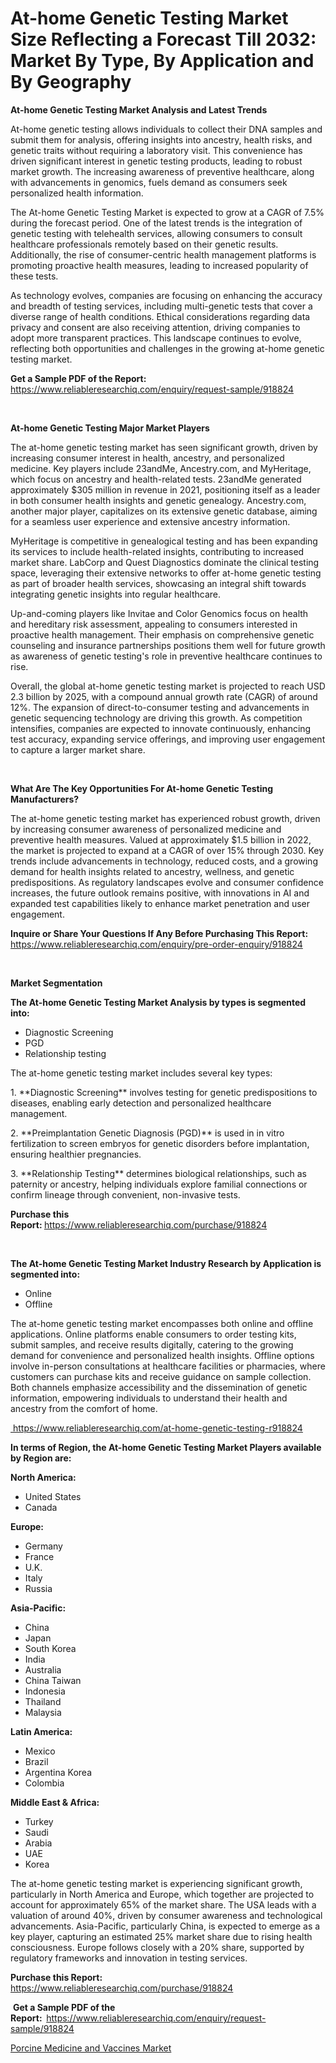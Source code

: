 <p><h1>At-home Genetic Testing Market Size Reflecting a Forecast Till 2032: Market By Type, By Application and By Geography</h1></p><p><strong>At-home Genetic Testing Market Analysis and Latest Trends</strong></p>
<p><p>At-home genetic testing allows individuals to collect their DNA samples and submit them for analysis, offering insights into ancestry, health risks, and genetic traits without requiring a laboratory visit. This convenience has driven significant interest in genetic testing products, leading to robust market growth. The increasing awareness of preventive healthcare, along with advancements in genomics, fuels demand as consumers seek personalized health information.</p><p>The At-home Genetic Testing Market is expected to grow at a CAGR of 7.5% during the forecast period. One of the latest trends is the integration of genetic testing with telehealth services, allowing consumers to consult healthcare professionals remotely based on their genetic results. Additionally, the rise of consumer-centric health management platforms is promoting proactive health measures, leading to increased popularity of these tests.</p><p>As technology evolves, companies are focusing on enhancing the accuracy and breadth of testing services, including multi-genetic tests that cover a diverse range of health conditions. Ethical considerations regarding data privacy and consent are also receiving attention, driving companies to adopt more transparent practices. This landscape continues to evolve, reflecting both opportunities and challenges in the growing at-home genetic testing market.</p></p>
<p><strong>Get a Sample PDF of the Report:&nbsp;</strong> <a href="https://www.reliableresearchiq.com/enquiry/request-sample/918824?utm_campaign=3174&utm_medium=2&utm_source=Github&utm_content=ia&utm_term=08032025&utm_id=at-home-genetic-testing">https://www.reliableresearchiq.com/enquiry/request-sample/918824</a></p>
<p>&nbsp;</p>
<p><strong>At-home Genetic Testing Major Market Players</strong></p>
<p><p>The at-home genetic testing market has seen significant growth, driven by increasing consumer interest in health, ancestry, and personalized medicine. Key players include 23andMe, Ancestry.com, and MyHeritage, which focus on ancestry and health-related tests. 23andMe generated approximately $305 million in revenue in 2021, positioning itself as a leader in both consumer health insights and genetic genealogy. Ancestry.com, another major player, capitalizes on its extensive genetic database, aiming for a seamless user experience and extensive ancestry information.</p><p>MyHeritage is competitive in genealogical testing and has been expanding its services to include health-related insights, contributing to increased market share. LabCorp and Quest Diagnostics dominate the clinical testing space, leveraging their extensive networks to offer at-home genetic testing as part of broader health services, showcasing an integral shift towards integrating genetic insights into regular healthcare.</p><p>Up-and-coming players like Invitae and Color Genomics focus on health and hereditary risk assessment, appealing to consumers interested in proactive health management. Their emphasis on comprehensive genetic counseling and insurance partnerships positions them well for future growth as awareness of genetic testing's role in preventive healthcare continues to rise.</p><p>Overall, the global at-home genetic testing market is projected to reach USD 2.3 billion by 2025, with a compound annual growth rate (CAGR) of around 12%. The expansion of direct-to-consumer testing and advancements in genetic sequencing technology are driving this growth. As competition intensifies, companies are expected to innovate continuously, enhancing test accuracy, expanding service offerings, and improving user engagement to capture a larger market share.</p></p>
<p>&nbsp;</p>
<p><strong>What Are The Key Opportunities For At-home Genetic Testing Manufacturers?</strong></p>
<p><p>The at-home genetic testing market has experienced robust growth, driven by increasing consumer awareness of personalized medicine and preventive health measures. Valued at approximately $1.5 billion in 2022, the market is projected to expand at a CAGR of over 15% through 2030. Key trends include advancements in technology, reduced costs, and a growing demand for health insights related to ancestry, wellness, and genetic predispositions. As regulatory landscapes evolve and consumer confidence increases, the future outlook remains positive, with innovations in AI and expanded test capabilities likely to enhance market penetration and user engagement.</p></p>
<p><strong>Inquire or Share Your Questions If Any Before Purchasing This Report:</strong> <a href="https://www.reliableresearchiq.com/enquiry/pre-order-enquiry/918824?utm_campaign=3174&utm_medium=2&utm_source=Github&utm_content=ia&utm_term=08032025&utm_id=at-home-genetic-testing">https://www.reliableresearchiq.com/enquiry/pre-order-enquiry/918824</a></p>
<p>&nbsp;</p>
<p><strong>Market Segmentation</strong></p>
<p><strong>The At-home Genetic Testing Market Analysis by types is segmented into:</strong></p>
<p><ul><li>Diagnostic Screening</li><li>PGD</li><li>Relationship testing</li></ul></p>
<p><p>The at-home genetic testing market includes several key types: </p><p>1. **Diagnostic Screening** involves testing for genetic predispositions to diseases, enabling early detection and personalized healthcare management. </p><p>2. **Preimplantation Genetic Diagnosis (PGD)** is used in in vitro fertilization to screen embryos for genetic disorders before implantation, ensuring healthier pregnancies. </p><p>3. **Relationship Testing** determines biological relationships, such as paternity or ancestry, helping individuals explore familial connections or confirm lineage through convenient, non-invasive tests.</p></p>
<p><strong>Purchase this Report:&nbsp;</strong><a href="https://www.reliableresearchiq.com/purchase/918824?utm_campaign=3174&utm_medium=2&utm_source=Github&utm_content=ia&utm_term=08032025&utm_id=at-home-genetic-testing">https://www.reliableresearchiq.com/purchase/918824</a></p>
<p>&nbsp;</p>
<p><strong>The At-home Genetic Testing Market Industry Research by Application is segmented into:</strong></p>
<p><ul><li>Online</li><li>Offline</li></ul></p>
<p><p>The at-home genetic testing market encompasses both online and offline applications. Online platforms enable consumers to order testing kits, submit samples, and receive results digitally, catering to the growing demand for convenience and personalized health insights. Offline options involve in-person consultations at healthcare facilities or pharmacies, where customers can purchase kits and receive guidance on sample collection. Both channels emphasize accessibility and the dissemination of genetic information, empowering individuals to understand their health and ancestry from the comfort of home.</p></p>
<p><a href="https://www.reliableresearchiq.com/at-home-genetic-testing-r918824?utm_campaign=3174&utm_medium=2&utm_source=Github&utm_content=ia&utm_term=08032025&utm_id=at-home-genetic-testing">&nbsp;https://www.reliableresearchiq.com/at-home-genetic-testing-r918824</a></p>
<p><strong>In terms of Region, the At-home Genetic Testing Market Players available by Region are:</strong></p>
<p>
    <p> <strong> North America: </strong>
        <ul>
            <li>United States</li>
            <li>Canada</li>
        </ul>
        </p> 
    <p> <strong> Europe: </strong>
        <ul>
            <li>Germany</li>
            <li>France</li>
            <li>U.K.</li>
            <li>Italy</li>
            <li>Russia</li>
        </ul>
        </p> 
    <p> <strong> Asia-Pacific: </strong>
        <ul>
            <li>China</li>
            <li>Japan</li>
            <li>South Korea</li>
            <li>India</li>
            <li>Australia</li>
            <li>China Taiwan</li>
            <li>Indonesia</li>
            <li>Thailand</li>
            <li>Malaysia</li>
        </ul>
        </p> 
    <p> <strong> Latin America: </strong>
        <ul>
            <li>Mexico</li>
            <li>Brazil</li>
            <li>Argentina Korea</li>
            <li>Colombia</li>
        </ul>
        </p> 
    <p> <strong> Middle East & Africa: </strong>
        <ul>
            <li>Turkey</li>
            <li>Saudi</li>
            <li>Arabia</li>
            <li>UAE</li>
            <li>Korea</li>
        </ul>
    </p>
    </p>
<p><p>The at-home genetic testing market is experiencing significant growth, particularly in North America and Europe, which together are projected to account for approximately 65% of the market share. The USA leads with a valuation of around 40%, driven by consumer awareness and technological advancements. Asia-Pacific, particularly China, is expected to emerge as a key player, capturing an estimated 25% market share due to rising health consciousness. Europe follows closely with a 20% share, supported by regulatory frameworks and innovation in testing services.</p></p>
<p><strong>Purchase this Report: </strong><a href="https://www.reliableresearchiq.com/purchase/918824?utm_campaign=3174&utm_medium=2&utm_source=Github&utm_content=ia&utm_term=08032025&utm_id=at-home-genetic-testing">https://www.reliableresearchiq.com/purchase/918824</a></p>
<p>&nbsp;<strong>Get a Sample PDF of the Report:&nbsp;&nbsp;</strong><a href="https://www.reliableresearchiq.com/enquiry/request-sample/918824?utm_campaign=3174&utm_medium=2&utm_source=Github&utm_content=ia&utm_term=08032025&utm_id=at-home-genetic-testing">https://www.reliableresearchiq.com/enquiry/request-sample/918824</a></p>
<p><strong></strong></p>
<p><p><a href="https://github.com/shadnfamoza/Market-Research-Report-List-1/blob/main/porcine-medicine-and-vaccines-market.md?utm_campaign=3174&utm_medium=2&utm_source=Github&utm_content=ia&utm_term=08032025&utm_id=at-home-genetic-testing">Porcine Medicine and Vaccines Market</a></p></p>